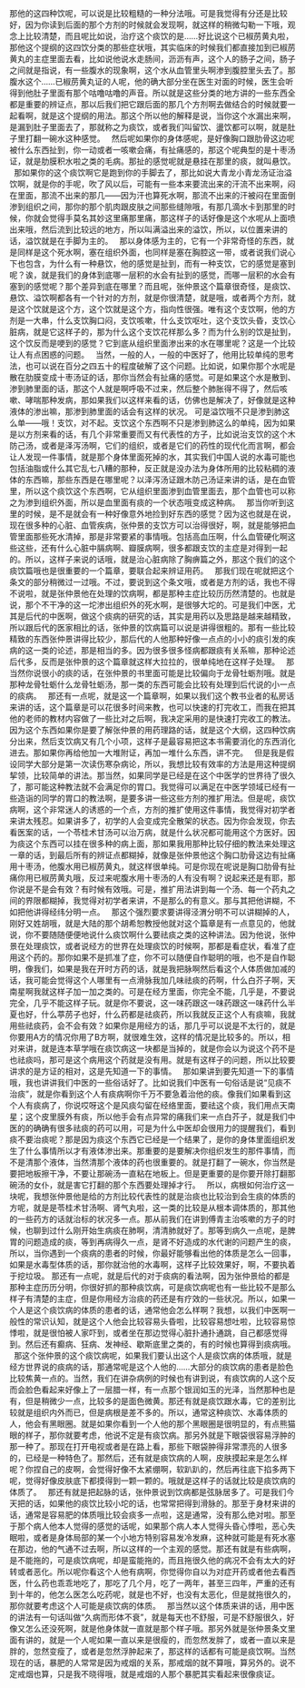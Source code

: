 那他的这四种饮呢，可以说是比较粗糙的一种分法哦。可是我觉得有分还是比较好，因为你读到后面的那个方剂的时候就会发现啊，就这样的稍微勾勒一下哦，观念上比较清楚，而且呢比如说，治疗这个痰饮的是……好比说这个已椒苈黄丸啦，那他这个提纲的这四饮分类的那些症状哦，其实临床的时候我们都直接加到已椒苈黄丸的主症里面去看，比如说他说水走肠间，沥沥有声，这个人的肠子之间，肠子之间就是指说，有一些腹水的现象啊，这个水从血管里头啊渗到腹腔里头去了。那腹水这个……已椒苈黄丸证的人呢，他的确大部分坐在医生对面的时候，医生会听得到他肚子里面有那个咕噜咕噜的声音。所以就是这些分类的地方讲的一些东西全都是重要的辨证点，那以后我们把它跟后面的那几个方剂啊去做结合的时候就要一起看啊，就是这个提纲的用法。那这个所以他的解释是说，当你这个水漏出来啊，是漏到肚子里面去了，那就称之为痰饮，或者我们叫留饮、盪饮都可以啊，就是肚子里打翻一碗水这种感觉。
 
然后呢如果你的身体感呢，是好像胸口跟肋骨这边呢被什么东西扯到，你一动或者一咳嗽会痛，有扯痛感的，那这个呢典型的是十枣汤证，就是肋膜积水啦之类的毛病。那扯的感觉呢就是悬挂在那里的痰，就叫悬饮。
 
那如果你的这个痰饮啊它是跑到你的手脚去了，那比如说大青龙小青龙汤证治溢饮啊，就是你的手呢，吹了风以后，可能有一些本来要流出来的汗流不出来啊，闷在里面，那流不出来的那几——因为汗也算死水啊，那流不出来的汗被闷在里面倒渗到组织之间，那你的那个肌肉跟皮肤之间那些缝隙哦，有那几滴水卡到那里的时候，你就会觉得手莫名其妙这里痛那里痛，那这样子的话好像是这个水呢从上面喷出来哦，然后流到比较远的地方，所以叫满溢出来的溢饮，所以，以位置来讲的话，溢饮就是在手脚为主的。
 
那以身体感为主的，它有一个非常奇怪的东西，就是同样是这个死水啊，塞在组织外面，也同样是塞在胸腔这一带，或者说我们说心下也包含，为什么有一种悬饮，他的感觉是扯到，而有一种支饮，它的感觉是塞到呢？诶，就是我们的身体到底哪一层积的水会有扯到的感觉，而哪一层积的水会有塞到的感觉呢？那个差异到底在哪里？而且呢，张仲景这个篇章很奇怪，是痰饮、悬饮、溢饮啊都各有一个针对的方剂，就是你很清楚，就是哦，或者两个方剂，就是这个饮就是这个方，这个饮就是这个方，指向性很强。唯有这个支饮啊，他的方剂是一大串，什么支饮胸口闷，支饮咳嗽，什么支饮呕吐，这个支饮头昏，支饮心脏病，就是它这样子的，那为什么这个支饮花样那么多？而为什么别的饮是扯到，这个饮反而是哽到的感觉？它到底从组织里面渗出来的水在哪里呢？这是一个比较让人有点困惑的问题。
 
当然，一般的人，一般的中医好了，他用比较单纯的思考法，也可以说在百分之四五十的程度破解了这个问题。比如说，如果你那个水呢是散在肋膜变成十枣汤证的话，那你当然会有扯痛的感觉。可是如果这个水是散到、渗到肺里面的话，那这个人就是啊呼吸不过来，然后整个肺胀得不得了，然后咳嗽、哮喘那种发病，那如果我们以这样来看的话，仿佛也是解决了，好像就是这种液体的渗出嘛，那渗到肺里面的话会有这样的状况。
可是溢饮哦不只是渗到肺这么单——哦！支饮，对不起。支饮这个东西啊不只是渗到肺这么的单纯，因为如果是以方剂来看的话，有几个非常重要而又有代表性的方子，比如说治支饮的这个木防己汤，或者是泽泻汤啊，它们的组织，或者是它们的药性的现代化而言啊，都会让人发现一件事情，就是那个身体里面死掉的水，其实我们中国人说的水毒可能也包括油脂或什么其它乱七八糟的那种，反正就是没办法为身体所用的比较粘稠的液体的东西嘛，那些东西是在哪里呢？以泽泻汤证跟木防己汤证来讲的话，是在血管里，所以这个痰饮这个东西啊，它从组织里面渗到血管里面去，那个血管也可以称之为渗到组织外面，所以是血里面有痰的一个状态哦变成这种病。
 
那当你听到这里的时候，是不是就会有一种好像意外地捡到好东西的感觉？因为这也就是在说，现在很多种的心脏、血管疾病，张仲景的支饮方可以治得很好，啊，就是能够把血管里面那些死水清掉，那是非常要紧的事情哦。包括高血压啊，什么血管硬化啊这些这些，还有什么心脏中膈病啊、瓣膜病啊，很多都跟支饮的主症是对得到一起的。所以，这样子来说的话哦，就是治心脏病除了胸痹篇之外，那这个我们的这个痰饮篇哦也是很重要的一个篇章，要联合起来辨证用药。
 
那我们现在呢就把这个条文的部分稍微过一过哦。不过，要说到这个条文哦，或者是方剂的话，我也不得不说啦，就是张仲景他在处理的饮病啊，都是那种主症比较历历然清楚的。也就是说，那个不干净的这一坨渗出组织外的死水啊，是很够大坨的。可是我们中医，尤其是后代的中医啊，做这个痰病的研究的话，其实是用药以及思路是越来越精致，所以跟后代的医家相比的话，张仲景的饮病篇可以说是讲得很粗的。那有一些比较精致的东西张仲景讲得比较少，那后代的人他那种好像一点点的小小的痰引发的疾病的这一类的论述，那是相当的多。因为很多很多怪病都跟痰有关系嘛，那种论述后代多，反而是张仲景的这个篇章就这样大拉拉的，很单纯地在这样子处理。
 
那当然你说很小的痰的话，在张仲景的书里面可能是比较偏向于龙骨牡蛎剂哦。就是那种龙骨牡蛎什么龙骨牡蛎汤，那一类的东西可能会比较有处理到后代说的小一点的痰病。
 
那还有一点呢，就是这一个篇章啊，如果以我们这个教书业者的私房话来讲的话，这个篇章是可以花很多时间来教，也可以快速的打完收工，而我在把其他的老师的教材内容做了一些比对之后啊，我决定采用的是快速打完收工的教法。因为这个东西如果你是要了解张仲景的用药理路的话，就是这个大纲，这四种饮病分出来，然后支饮病又有几个小项，这样子是最容易把这本书需要消化的东西消化进去。那如果你再给他加一大堆附证，再加一堆什么东西，讲不完。
 
但是我是假设同学大部分是第一次读伤寒杂病论，所以，我想比较有效率的方法是用这种提纲挈领，比较简单的讲法。那当然，如果同学是已经是在这个中医学的世界待了很久了，那可能这种教法就不会满足你的胃口。我觉得可以满足在中医学领域已经有一些造诣的同学的胃口的教法啊，是要多讲一些这些方剂的推扩用法。但是呢，痰饮病啊，这个非常迷人的诱惑的一个点，方剂的推扩使用这件事情，我觉得对初学者来讲太残忍。如果讲多了，初学的人会变成完全散架的状态。因为你会发现，你去看医案的话，一个苓桂术甘汤可以治万病，就是什么状况都可能用这个方医好。因为痰这个东西可以挂在很多种的病上面，那如果我用那种比较仔细的教法来处理这一章的话，到最后所有的辨证点都糊掉，就像是张仲景他这个胸口肋骨这边有扯痛用十枣汤，他腹水用已椒苈黄丸，就这样很单纯。可是你现在呢说是胸口肋骨有扯痛你用已椒苈黄丸哦，反过来呢腹水用十枣汤的人有没有啊？说起来还是有耶，那你说是不是会有效？有时候有效哦。可是，推扩用法讲到每一个汤、每一个药丸之间的界限都糊掉，我觉得对初学者来讲，不是那么的有意义。那与其把他讲糊，不如把他讲得经纬分明一点。
 
那这个强烈要求要讲得泾渭分明不可以讲糊掉的人，刚好又姓胡哦，就是大陆的那个胡希恕教授他就对这个篇章是有一点意见的，他就说，你不要随随便便地说什么痰饮啊什么要祛痰之类的这种讲法。因为他说，张仲景在处理痰饮，或者说经方的世界在处理痰饮的时候啊，那都是看症状，看准了症用这个药的。那你如果不是抓准了症，你不可以随便自作聪明的哦，也不是自作聪明，像我们，如果是我在开时方药的话，就是我把脉啊然后看这个人体质做加减的话，我可能会觉得这个人哪里有一点滑脉我加几味祛痰的药啊，什么白芥子啊，天南星啊我就这样子加一加之类的。可是在经方里面，你完全不能，几乎是，不要说完全，几乎不能这样子玩。就是你不要说，这一味药跟这一味药跟这一味药什么半夏也好，什么葶苈子也好，什么药都是祛痰药，所以我就反正这个人有痰嘛，我就用些祛痰药，会不会有效？如果你是用经方的话，那几乎可以说是不太行的，就是你要用A方的情况你用了B方啊，就很难生效，这样的情况是比较多的。所以，相对来讲，就是连本草学哦在痰饮病这一块都是当掉的，就是你会以为说这个药不是也祛痰吗，那可是这个病用这个药就是没有用。就是有这样子的问题，所以比较要讲求的是方证的相对，这是先知道一下的事情。
 
那如果讲到要先知道一下的事情哦，我也讲讲我们中医的一些俗话好了。比如说我们中医有一句俗话是说“见痰不治痰”，就是你看到这个人有痰病啊你千万不要急着治他的痰。像我们如果看到这个人有痰病了，你说哎呀这个是风痰勾留在经络里面，要祛这个痰，我们用点天南星；这个皮里膜外有痰，所以他手会有点异常的痛我们来一点白芥子，就是我们中医的的确确有很多祛痰的药可以用，可是为什么中医却会很用力的提醒我们，看到痰不要治痰呢？那是因为痰这个东西它已经是一个结果了，是你的身体里面组织发生了什么事情所以才有液体渗出来。那重要的是要解决你组织发生的那件事情，而不是清那个液体，当然清那个液体的药也很重要的。就是打翻了一碗水，你当然是要把地板擦干净，不要让那碗汤一直粘在地板上。但是更重要的是你要开除打翻那碗汤的女仆，就是害它打翻的那个东西要处理掉才行。
 
所以，病根如何治疗这一块呢，我想张仲景他是给的方剂比较代表性的就是治痰也比较治到会生痰的体质的方呢，就是是苓桂术甘汤啊、肾气丸啦，这一类的比较是从根本调体质的，那其他的一些药方的话就治标的状况多一点。那从前我们在讲到傅青主治咳嗽的方子的时候，也聊到过什么刚开始生病痰在肺啊，清清肺就好了。那等到病久一点呢，是脾胃的问题造成的痰，等到再病得久一点，是肾不好造成的水代谢的问题产生的痰，所以，当你遇到一个痰病的患者的时候，你最好能够看出他的体质是怎么一回事，如果是水毒型体质的话，那你就治他的水毒啊，这样子比较效果好，啊，不要执着于挖垃圾。
那还有一点呢，就是后代的对于痰病的看法啊，因为张仲景给的都是那种主症历历分明，你很好抓的那种痰饮病，可是痰饮病呢也有一些比较不是那么样子有清楚的主症，但是你用经方治痰的药还是有疗效的一些状况。所以，如果一个人是这个痰饮病的体质的患者的话，通常他会怎么样啊？我想，以我们中医啊一般性的常识认知，就是这个人他会比较容易头昏啦，比较容易想吐啦，比较容易惊悸啦，就是很怕被人家吓到，或者坐在那边觉得心脏扑通扑通跳，自己都感觉得到。然后还有癫病、狂病、发神经、歇斯底里之类的，有的时候也算得到痰病哦。
 
那这个张仲景的这个痰饮病呢，如果我们要认出这个人是痰饮病的体质哦，就是经方世界说的痰病的话，那通常呢是这个人他的……大部分的痰饮病的患者是脸色比较焦黄一点的。当然，我们在讲杂病例的时候也有讲到说，有痰饮病的人这个反而会脸色看起来好像上了一层腊一样，有一点那个银润如玉的光泽，当然那种也是有，但是稍微少一点，比较多的是面色微黄。那还有就是痰饮跟水毒，它的差别比较就是组织内外而已，但是病根是差不多的。所以，通常这种痰饮、水毒体质的人，他会有黑眼圈。就是如果你看到一个人他的那个黑眼圈是很明显的，有点熊猫眼的样子，那你就要考虑，他说不定是有痰饮病。那另外就是下眼袋很容易浮肿的那一种了。那现在打开电视或者是在路上看，那些下眼袋肿得非常漂亮的人很多的，已经是一种特色了。那然后，还有就是痰饮病的人啊，皮肤摸起来是怎么样呢？你捏自己的皮啊，会觉得好像不太紧绷啊，软趴趴的，然后再往底下掐多两下呢，觉得好像皮肤底下都摸得到一颗一颗的。哦就是这样子的话就比较是痰饮病的体质了。
 
那还有就是把起脉的话，张仲景说到饮病都是弦脉居多了。可是我们今天把的话，如果他的痰饮比较小坨的话，也常常把得到滑脉的。那至于身材来讲的话，通常是容易肥的体质哦比较会痰多一点啦，这是通常，没有那么绝对啦。那至于那个病人他本人觉得的感觉的话呢，如果那个病人本人觉得头昏心悸啦，恶心失眠啦，或者是身体局部的某一个小地方特别容易发冷发麻，这种就可能是有死水塞在那边，他的气通不过去啊，所以这样的一个主观的感觉。那还有就是有些病啊，是不能拖的，可是痰饮病呢，却是蛮能拖的，而且拖很久他的病况不会有太大的好转或者恶化。所以呢你看这个人他有病啊，你觉得你自以为对症开药或者他去看西医，什么药也乖乖地吃了，那吃了几个月，吃了一两年，甚至三四年，严重的还有到十年的，他怎么医怎么吃药呢，就是也不好，也没有太恶化，但是就拖很久的，那你就要考虑这个人可能是痰饮病的体质。
 
那当然以这个体质来讲的话，用中医的讲法有一句话叫做“久病而形体不衰”，就是每天也不舒服，可是不舒服很久，好像又怎么还没死啊，就是他身体就一直就是那个样子哦。那另外就是张仲景条文里面有讲的，就是一个人呢如果一直以来是很瘦的，而忽然发胖了，或者一直以来是胖的，忽然变瘦了，或者是忽然浮肿起来了，那这样的话都有可能是痰饮啊。当然现在的话，暴肥的人常常是因为戒烟的关系，那戒烟的就不算哦，算另外的。说不定戒烟也算，只是我不晓得哦，就是戒烟的人那个暴肥其实看起来很像痰证。
